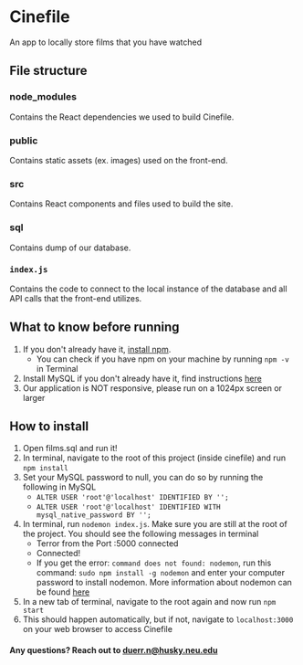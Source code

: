 # Cinefile
An app to locally store films that you have watched

## File structure
### node_modules
Contains the React dependencies we used to build Cinefile.

### public
Contains static assets (ex. images) used on the front-end.

### src 
Contains React components and files used to build the site.

### sql
Contains dump of our database.

### `index.js`
Contains the code to connect to the local instance of the database and all API calls that the front-end utilizes. 


## What to know before running
1. If you don't already have it, [install npm](https://www.npmjs.com/get-npm).
   * You can check if you have npm on your machine by running `npm -v` in Terminal
2. Install MySQL if you don't already have it, find instructions [here](https://dev.mysql.com/downloads/mysql/)
3. Our application is NOT responsive, please run on a 1024px screen or larger


## How to install
1. Open films.sql and run it!
2. In terminal, navigate to the root of this project (inside cinefile) and run `npm install`
3. Set your MySQL password to null, you can do so by running the following in MySQL
   * `ALTER USER 'root'@'localhost' IDENTIFIED BY '';`
   * `ALTER USER 'root'@'localhost' IDENTIFIED WITH mysql_native_password BY '';`
4. In terminal, run `nodemon index.js`. Make sure you are still at the root of the project. You should see the following messages in terminal
   * Terror from the Port :5000 connected
   * Connected!
   * If you get the error: `command does not found: nodemon`, run this command: `sudo npm install -g nodemon` and enter your computer password to install nodemon. More information about nodemon can be found [here](https://www.npmjs.com/package/nodemon)
5. In a new tab of terminal, navigate to the root again and now run `npm start`
6. This should happen automatically, but if not, navigate to `localhost:3000` on your web browser to access Cinefile

#### Any questions? Reach out to duerr.n@husky.neu.edu 
